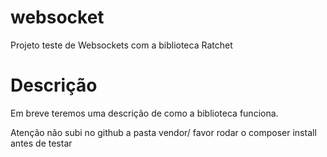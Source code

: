 websocket
=========

Projeto teste de Websockets com a biblioteca Ratchet

Descrição
=========

Em breve teremos uma descrição de como a biblioteca funciona.



Atenção não subi no github a pasta vendor/ favor rodar o composer install antes de testar
